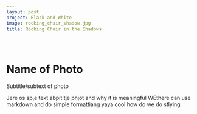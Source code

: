```yaml
---
layout: post
project: Black and White
image: rocking_chair_shadow.jpg
title: Rocking Chair in the Shadows


---
```


# Name of Photo

Subtitle/subtext of photo

Jere os sp,e text abpit tje phjot and why it is meaningful WEthere can use markdown and do simple formattiang yaya cool how do we do stlying

